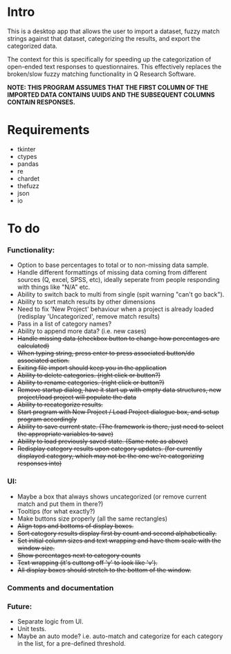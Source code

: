 # Intro

This is a desktop app that allows the user to import a dataset, fuzzy match strings against that dataset, categorizing the results, and export the categorized data.

The context for this is specifically for speeding up the categorization of open-ended text responses to questionnaires. This effectively replaces the broken/slow fuzzy matching functionality in Q Research Software.

**NOTE: THIS PROGRAM ASSUMES THAT THE FIRST COLUMN OF THE IMPORTED DATA CONTAINS UUIDS AND THE SUBSEQUENT COLUMNS CONTAIN RESPONSES.**

# Requirements

- tkinter
- ctypes
- pandas
- re
- chardet
- thefuzz
- json
- io

# To do

### Functionality:

- Option to base percentages to total or to non-missing data sample.
- Handle different formattings of missing data coming from different sources (Q, excel, SPSS, etc), ideally seperate from people responding with things like "N/A" etc.
- Ability to switch back to multi from single (spit warning "can't go back").
- Ability to sort match results by other dimensions
- Need to fix 'New Project' behaviour when a project is already loaded (redisplay 'Uncategorized', remove match results)
- Pass in a list of category names?
- Ability to append more data? (i.e. new cases)
- ~~Handle missing data (checkbox button to change how percentages are calculated)~~
- ~~When typing string, press enter to press associated button/do associated action.~~
- ~~Exiting file import should keep you in the application~~
- ~~Ability to delete categories. (right click or button?)~~
- ~~Ability to rename categories. (right click or button?)~~
- ~~Remove startup dialog, have it start up with empty data structures, new project/load project will populate the data~~
- ~~Ability to recategorize results.~~
- ~~Start program with New Project / Load Project dialogue box, and setup program accordingly~~
- ~~Ability to save current state. (The framework is there, just need to select the appropriate variables to save)~~
- ~~Ability to load previously saved state. (Same note as above)~~
- ~~Redisplay category results upon category updates. (for currently displayed category, which may not be the one we're categorizing responses into)~~

### UI:

- Maybe a box that always shows uncategorized (or remove current match and put them in there?)
- Tooltips (for what exactly?)
- Make buttons size properly (all the same rectangles)
- ~~Align tops and bottoms of display boxes.~~
- ~~Sort category results display first by count and second alphabetically.~~
- ~~Set initial column sizes and text wrapping and have them scale with the window size.~~
- ~~Show percentages next to category counts~~
- ~~Text wrapping (it's cuttong off 'y' to look like 'v').~~
- ~~All display boxes should stretch to the bottom of the window.~~

### Comments and documentation

### Future:

- Separate logic from UI.
- Unit tests.
- Maybe an auto mode? i.e. auto-match and categorize for each category in the list, for a pre-defined threshold.
